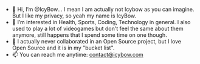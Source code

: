 - 👋 Hi, I’m @IcyBow... I mean I am actually not Icybow as you can imagine. But I like my privacy, so yeah my name is IcyBow.
- 👀 I’m interested in Health, Sports, Coding, Technology in general. I also used to play a lot of videogames but don't feel the same about them anymore, still happens that I spend some time on one though.
- 💞️ I actually never collaborated in an Open Source project, but I love Open Source and it is in my "bucket list".
- 📫 You can reach me anytime: [contact@icybow.com](mailto:contact@icybow.com)

<!---
IcyBow/IcyBow is a ✨ special ✨ repository because its `README.md` (this file) appears on your GitHub profile.
You can click the Preview link to take a look at your changes.
--->
